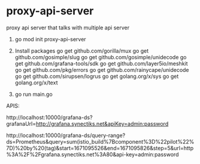 # proxy-api-server
proxy api server that talks with multiple api server


1. go mod init proxy-api-server

2. Install packages
go get github.com/gorilla/mux
go get github.com/gosimple/slug
go get github.com/gosimple/unidecode
go get github.com/grafana-tools/sdk
go get github.com/layer5io/meshkit
go get github.com/pkg/errors
go get github.com/rainycape/unidecode
go get github.com/sirupsen/logrus
go get golang.org/x/sys
go get golang.org/x/text

3. go run main.go

APIS:

http://localhost:10000/grafana-ds?grafanaUrl=http://grafana.synectiks.net&apiKey=admin:password

http://localhost:10000/grafana-ds/query-range?ds=Prometheus&query=sum(istio_build%7Bcomponent%3D%22pilot%22%7D)%20by%20(tag)&start=1671095526&end=1671095826&step=5&url=http%3A%2F%2Fgrafana.synectiks.net%3A80&api-key=admin:password